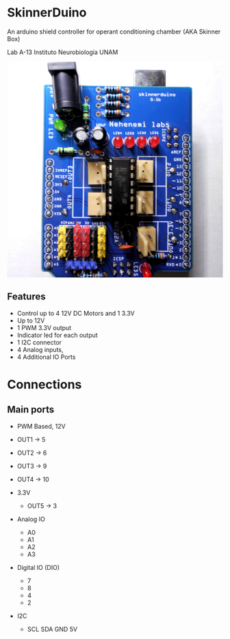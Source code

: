 # SkinnerDuino
An arduino shield controller for operant conditioning chamber (AKA Skinner Box)

Lab A-13 Instituto Neurobiología UNAM

![SkinnerDuino](https://raw.githubusercontent.com/nehenemilabs/SkinnerDuino/master/imgs/pcb-0-5b.JPG)



## Features
* Control up to 4 12V DC Motors and 1 3.3V
* Up to 12V
* 1 PWM 3.3V output
* Indicator led for each output
* 1 I2C connector
* 4 Analog inputs,
* 4 Additional IO Ports


# Connections
## Main ports

* PWM Based, 12V
* OUT1 -> 5
* OUT2 -> 6
* OUT3 -> 9
* OUT4 -> 10

* 3.3V
  * OUT5 -> 3

* Analog IO
  * A0
  * A1
  * A2
  * A3
* Digital IO (DIO)
  * 7
  * 8
  * 4
  * 2
* I2C
  * SCL SDA GND 5V
